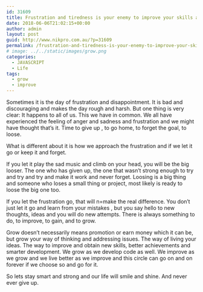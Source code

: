```yaml
---
id: 31609
title: Frustration and tiredness is your enemy to improve your skills and grow
date: 2018-06-06T21:02:15+00:00
author: admin
layout: post
guid: http://www.nikpro.com.au/?p=31609
permalink: /frustration-and-tiredness-is-your-enemy-to-improve-your-skills-and-grow/
# image: ../../static/images/grow.png
categories:
  - JAVASCRIPT
  - Life
tags:
  - grow
  - improve
---
```

Sometimes it is the day of frustration and disappointment. It is bad and discouraging and makes the day rough and harsh. But one thing is very clear: It happens to all of us. This we have in common. We all have experienced the feeling of anger and sadness and frustration and we might have thought that&#8217;s it. Time to give up , to go home, to forget the goal, to loose.

What is different about it is how we approach the frustration and if we let it go or keep it and forget.

If you let it play the sad music and climb on your head, you will be the big looser. The one who has given up, the one that wasn&#8217;t strong enough to try and try and try and make it work and never forget. Loosing is a big thing and someone who loses a small thing or project, most likely is ready to loose the big one too.

If you let the frustration go, that will n=make the real difference. You don&#8217;t just let it go and learn from your mistakes , but you say hello to new thoughts, ideas and you will do new attempts. There is always something to do, to improve, to gain, and to grow.

Grow doesn&#8217;t necessarily means promotion or earn money which it can be, but grow your way of thinking and addressing issues. The way of living your ideas. The way to improve and obtain new skills, better achievements and smarter development. We grow as we develop code as well. We improve as we grow and we live better as we improve and this circle can go on and on forever if we choose so and go for it.

So lets stay smart and strong and our life will smile and shine. And never ever give up.
